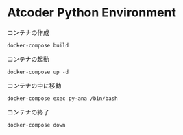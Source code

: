 # Atcoder Python Environment
コンテナの作成
```
docker-compose build
```
コンテナの起動
```
docker-compose up -d
```
コンテナの中に移動
```
docker-compose exec py-ana /bin/bash
```
コンテナの終了
```
docker-compose down
```